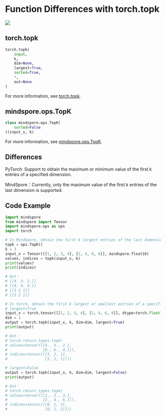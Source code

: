 # Function Differences with torch.topk

<a href="https://gitee.com/mindspore/docs/blob/r1.5/docs/mindspore/migration_guide/source_en/api_mapping/pytorch_diff/TopK.md" target="_blank"><img src="https://gitee.com/mindspore/docs/raw/r1.5/resource/_static/logo_source_en.png"></a>

## torch.topk

```python
torch.topk(
    input,
    k,
    dim=None,
    largest=True,
    sorted=True,
    *,
    out=None
)
```

For more information, see [torch.topk](https://pytorch.org/docs/1.5.0/torch.html#torch.topk).

## mindspore.ops.TopK

```python
class mindspore.ops.TopK(
    sorted=False
)(input_x, k)
```

For more information, see [mindspore.ops.TopK](https://mindspore.cn/docs/api/en/r1.5/api_python/ops/mindspore.ops.TopK.html#mindspore.ops.TopK).

## Differences

PyTorch: Support to obtain the maximum or minimum value of the first k entries of a specified dimension.

MindSpore：Currently, only the maximum value of the first k entries of the last dimension is supported.

## Code Example

```python
import mindspore
from mindspore import Tensor
import mindspore.ops as ops
import torch

# In MindSpore, obtain the first k largest entries of the last dimension.
topk = ops.TopK()
k = 3
input_x = Tensor([[1, 2, 3, 4], [2, 4, 6, 8]], mindspore.float16)
values, indices = topk(input_x, k)
print(values)
print(indices)

# Out：
# [[4. 3. 2.]]
# [[8. 6. 4.]]
# [[3 2 1]]
# [[3 2 1]]

# In torch, obtain the first k largest or smallest entries of a specific dimension.
# largest=True
input_x = torch.tensor([[1, 2, 3, 4], [2, 4, 6, 8]], dtype=torch.float)
dim = 1
output = torch.topk(input_x, k, dim=dim, largest=True)
print(output)

# Out：
# torch.return_types.topk(
# values=tensor([[4., 3., 2.],
#                [8., 6., 4.]]),
# indices=tensor([[3, 2, 1],
#                 [3, 2, 1]]))

# largest=False
output = torch.topk(input_x, k, dim=dim, largest=False)
print(output)

# Out：
# torch.return_types.topk(
# values=tensor([[1., 2., 3.],
#                [2., 4., 6.]]),
# indices=tensor([[0, 1, 2],
#                 [0, 1, 2]]))
```
